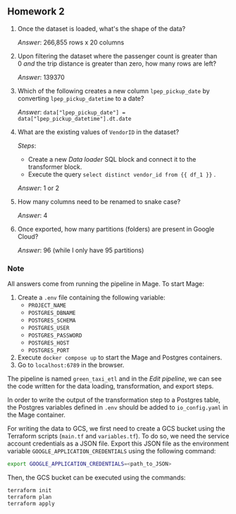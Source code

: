 ## Homework 2

1. Once the dataset is loaded, what's the shape of the data?
    
    *Answer*: 266,855 rows x 20 columns
    
2. Upon filtering the dataset where the passenger count is greater than 0 *and* the trip distance is greater than zero, how many rows are left?
    
    *Answer*: 139370
    
3. Which of the following creates a new column `lpep_pickup_date` by converting `lpep_pickup_datetime` to a date?
    
    *Answer*: `data["lpep_pickup_date"] = data["lpep_pickup_datetime"].dt.date` 
    
4. What are the existing values of `VendorID` in the dataset?
    
    *Steps*: 
    
    - Create a new *Data loader* SQL block and connect it to the transformer block.
    - Execute the query `select distinct vendor_id from {{ df_1 }}` .
    
    *Answer*: 1 or 2
    
5. How many columns need to be renamed to snake case?
    
    *Answer*: 4
    
6. Once exported, how many partitions (folders) are present in Google Cloud?
    
    *Answer*: 96 (while I only have 95 partitions)

### Note
All answers come from running the pipeline in Mage. To start Mage:
1. Create a `.env` file containing the following variable:
    - `PROJECT_NAME`
    - `POSTGRES_DBNAME`
    - `POSTGRES_SCHEMA`
    - `POSTGRES_USER`
    - `POSTGRES_PASSWORD`
    - `POSTGRES_HOST`
    - `POSTGRES_PORT`
2. Execute `docker compose up` to start the Mage and Postgres containers.
3. Go to `localhost:6789` in the browser.

The pipeline is named `green_taxi_etl` and in the *Edit pipeline*, we can see
the code written for the data loading, transformation, and export steps.

In order to write the output of the transformation step to a Postgres table, the
Postgres variables defined in `.env` should be added to `io_config.yaml` in the
Mage container. 

For writing the data to GCS, we first need to create a GCS bucket using the
Terraform scripts (`main.tf` and `variables.tf`). To do so, we need the service
account credentials as a JSON file. Export this JSON file as the environment
variable `GOOGLE_APPLICATION_CREDENTIALS` using the following command:

```bash
export GOOGLE_APPLICATION_CREDENTIALS=<path_to_JSON>
```

Then, the GCS bucket can be executed using the commands:

```bash
terraform init
terraform plan
terraform apply
```
